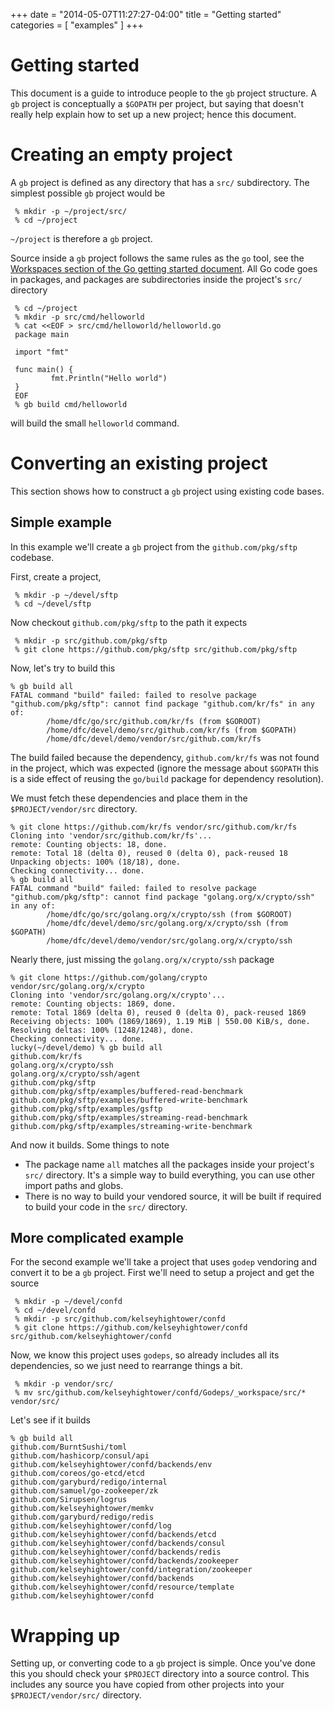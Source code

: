 +++
date        = "2014-05-07T11:27:27-04:00"
title       = "Getting started"
categories  = [ "examples" ]
+++

# Getting started

This document is a guide to introduce people to the `gb` project structure. A `gb` project is conceptually a `$GOPATH` per project, but saying that doesn't really help explain how to set up a new project; hence this document.

# Creating an empty project

A `gb` project is defined as any directory that has a `src/` subdirectory. The simplest possible `gb` project would be

     % mkdir -p ~/project/src/
     % cd ~/project

`~/project` is therefore a `gb` project.

Source inside a `gb` project follows the same rules as the `go` tool, see the [Workspaces section of the Go getting started document](https://golang.org/doc/code.html#Workspaces). All Go code goes in packages, and packages are subdirectories inside the project's `src/` directory

     % cd ~/project
     % mkdir -p src/cmd/helloworld
     % cat <<EOF > src/cmd/helloworld/helloworld.go
     package main
     
     import "fmt"
      
     func main() {
             fmt.Println("Hello world")
     }
     EOF
     % gb build cmd/helloworld

will build the small `helloworld` command.

# Converting an existing project

This section shows how to construct a `gb` project using existing code bases.

## Simple example

In this example we'll create a `gb` project from the `github.com/pkg/sftp` codebase. 

First, create a project,

     % mkdir -p ~/devel/sftp
     % cd ~/devel/sftp

Now checkout `github.com/pkg/sftp` to the path it expects

     % mkdir -p src/github.com/pkg/sftp
     % git clone https://github.com/pkg/sftp src/github.com/pkg/sftp

Now, let's try to build this

```
% gb build all
FATAL command "build" failed: failed to resolve package "github.com/pkg/sftp": cannot find package "github.com/kr/fs" in any of:
        /home/dfc/go/src/github.com/kr/fs (from $GOROOT)
        /home/dfc/devel/demo/src/github.com/kr/fs (from $GOPATH)
        /home/dfc/devel/demo/vendor/src/github.com/kr/fs
```
The build failed because the dependency, `github.com/kr/fs` was not found in the project, which was expected (ignore the message about `$GOPATH` this is a side effect of reusing the `go/build` package for dependency resolution).

We must fetch these dependencies and place them in the `$PROJECT/vendor/src` directory. 
```
% git clone https://github.com/kr/fs vendor/src/github.com/kr/fs
Cloning into 'vendor/src/github.com/kr/fs'...
remote: Counting objects: 18, done.
remote: Total 18 (delta 0), reused 0 (delta 0), pack-reused 18
Unpacking objects: 100% (18/18), done.
Checking connectivity... done.
% gb build all
FATAL command "build" failed: failed to resolve package "github.com/pkg/sftp": cannot find package "golang.org/x/crypto/ssh" in any of:
        /home/dfc/go/src/golang.org/x/crypto/ssh (from $GOROOT)
        /home/dfc/devel/demo/src/golang.org/x/crypto/ssh (from $GOPATH)
        /home/dfc/devel/demo/vendor/src/golang.org/x/crypto/ssh
```
Nearly there, just missing the `golang.org/x/crypto/ssh` package
```
% git clone https://github.com/golang/crypto vendor/src/golang.org/x/crypto
Cloning into 'vendor/src/golang.org/x/crypto'...
remote: Counting objects: 1869, done.
remote: Total 1869 (delta 0), reused 0 (delta 0), pack-reused 1869
Receiving objects: 100% (1869/1869), 1.19 MiB | 550.00 KiB/s, done.
Resolving deltas: 100% (1248/1248), done.
Checking connectivity... done.
lucky(~/devel/demo) % gb build all
github.com/kr/fs
golang.org/x/crypto/ssh
golang.org/x/crypto/ssh/agent
github.com/pkg/sftp
github.com/pkg/sftp/examples/buffered-read-benchmark
github.com/pkg/sftp/examples/buffered-write-benchmark
github.com/pkg/sftp/examples/gsftp
github.com/pkg/sftp/examples/streaming-read-benchmark
github.com/pkg/sftp/examples/streaming-write-benchmark
```
And now it builds. Some things to note

- The package name `all` matches all the packages inside your project's `src/` directory. It's a simple way to build everything, you can use other import paths and globs.
- There is no way to build your vendored source, it will be built if required to build your code in the `src/` directory.

## More complicated example

For the second example we'll take a project that uses `godep` vendoring and convert it to be a `gb` project. First we'll need to setup a project and get the source

     % mkdir -p ~/devel/confd
     % cd ~/devel/confd
     % mkdir -p src/github.com/kelseyhightower/confd
     % git clone https://github.com/kelseyhightower/confd src/github.com/kelseyhightower/confd  

Now, we know this project uses `godeps`, so already includes all its dependencies, so we just need to rearrange things a bit.
 
     % mkdir -p vendor/src/
     % mv src/github.com/kelseyhightower/confd/Godeps/_workspace/src/* vendor/src/

Let's see if it builds
```
% gb build all
github.com/BurntSushi/toml
github.com/hashicorp/consul/api
github.com/kelseyhightower/confd/backends/env
github.com/coreos/go-etcd/etcd
github.com/garyburd/redigo/internal
github.com/samuel/go-zookeeper/zk
github.com/Sirupsen/logrus
github.com/kelseyhightower/memkv
github.com/garyburd/redigo/redis
github.com/kelseyhightower/confd/log
github.com/kelseyhightower/confd/backends/etcd
github.com/kelseyhightower/confd/backends/consul
github.com/kelseyhightower/confd/backends/redis
github.com/kelseyhightower/confd/backends/zookeeper
github.com/kelseyhightower/confd/integration/zookeeper
github.com/kelseyhightower/confd/backends
github.com/kelseyhightower/confd/resource/template
github.com/kelseyhightower/confd
```

# Wrapping up

Setting up, or converting code to a `gb` project is simple. Once you've done this you should check your `$PROJECT` directory into a source control. This includes any source you have copied from other projects into your `$PROJECT/vendor/src/` directory.
